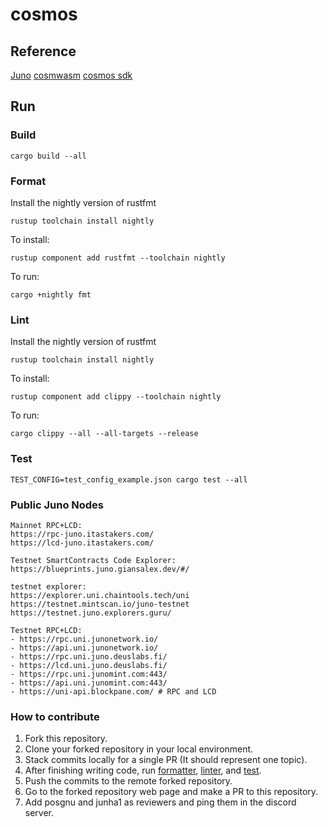# cosmos

## Reference
[Juno](https://docs.junonetwork.io/juno/readme)
[cosmwasm](https://docs.cosmwasm.com/docs/1.0/)
[cosmos sdk](https://docs.cosmos.network/)

## Run
### Build
```
cargo build --all
```

### Format
Install the nightly version of rustfmt
```
rustup toolchain install nightly
```
To install:
```
rustup component add rustfmt --toolchain nightly
```
To run:
```
cargo +nightly fmt
```

### Lint
Install the nightly version of rustfmt
```
rustup toolchain install nightly
```
To install:
```
rustup component add clippy --toolchain nightly
```
To run:
```
cargo clippy --all --all-targets --release
```

### Test
```
TEST_CONFIG=test_config_example.json cargo test --all
```

### Public Juno Nodes

```
Mainnet RPC+LCD:
https://rpc-juno.itastakers.com/
https://lcd-juno.itastakers.com/

Testnet SmartContracts Code Explorer:
https://blueprints.juno.giansalex.dev/#/

testnet explorer:
https://explorer.uni.chaintools.tech/uni
https://testnet.mintscan.io/juno-testnet
https://testnet.juno.explorers.guru/

Testnet RPC+LCD:
- https://rpc.uni.junonetwork.io/
- https://api.uni.junonetwork.io/
- https://rpc.uni.juno.deuslabs.fi/
- https://lcd.uni.juno.deuslabs.fi/
- https://rpc.uni.junomint.com:443/
- https://api.uni.junomint.com:443/
- https://uni-api.blockpane.com/ # RPC and LCD
```

### How to contribute
1. Fork this repository.
2. Clone your forked repository in your local environment.
3. Stack commits locally for a single PR (It should represent one topic).
4. After finishing writing code, run [formatter](#format), [linter](#lint), and [test](#test).
5. Push the commits to the remote forked repository.
6. Go to the forked repository web page and make a PR to this repository.
7. Add posgnu and junha1 as reviewers and ping them in the discord server.
